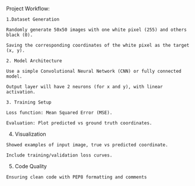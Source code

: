 Project Workflow:

    1.Dataset Generation

    Randomly generate 50x50 images with one white pixel (255) and others black (0).

    Saving the corresponding coordinates of the white pixel as the target (x, y).

    2. Model Architecture

    Use a simple Convolutional Neural Network (CNN) or fully connected model.

    Output layer will have 2 neurons (for x and y), with linear activation.

    3. Training Setup

    Loss function: Mean Squared Error (MSE).

    Evaluation: Plot predicted vs ground truth coordinates.

   4. Visualization

    Showed examples of input image, true vs predicted coordinate.

    Include training/validation loss curves.

   5. Code Quality

    Ensuring clean code with PEP8 formatting and comments

